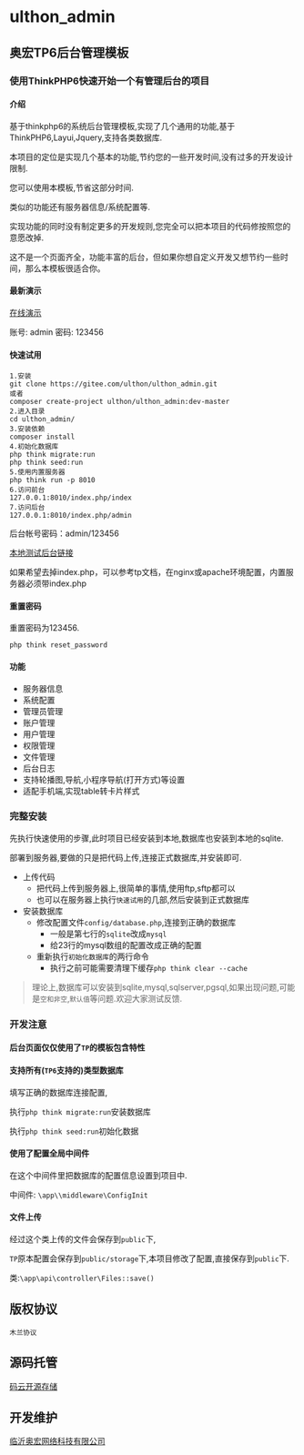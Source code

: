 
# ulthon_admin

## 奥宏TP6后台管理模板


### 使用ThinkPHP6快速开始一个有管理后台的项目

#### 介绍

基于thinkphp6的系统后台管理模板,实现了几个通用的功能,基于ThinkPHP6,Layui,Jquery,支持各类数据库.

本项目的定位是实现几个基本的功能,节约您的一些开发时间,没有过多的开发设计限制.

您可以使用本模板,节省这部分时间.

类似的功能还有服务器信息/系统配置等.

实现功能的同时没有制定更多的开发规则,您完全可以把本项目的代码修按照您的意愿改掉.

这不是一个页面齐全，功能丰富的后台，但如果你想自定义开发又想节约一些时间，那么本模板很适合你。

#### 最新演示

[在线演示](http://ulthon-admin.ulthon.com/admin)

账号: admin 密码: 123456


#### 快速试用


    1.安装
    git clone https://gitee.com/ulthon/ulthon_admin.git
    或者
    composer create-project ulthon/ulthon_admin:dev-master
    2.进入目录
    cd ulthon_admin/
    3.安装依赖
    composer install
    4.初始化数据库
    php think migrate:run
    php think seed:run
    5.使用内置服务器
    php think run -p 8010
    6.访问前台
    127.0.0.1:8010/index.php/index
    7.访问后台
    127.0.0.1:8010/index.php/admin

后台帐号密码：admin/123456

[本地测试后台链接](/index.php/admin)

如果希望去掉index.php，可以参考tp文档，在nginx或apache环境配置，内置服务器必须带index.php


#### 重置密码

重置密码为123456.

```
php think reset_password
```

#### 功能

- 服务器信息
- 系统配置
- 管理员管理
- 账户管理
- 用户管理
- 权限管理
- 文件管理
- 后台日志
- 支持轮播图,导航,小程序导航(打开方式)等设置
- 适配手机端,实现table转卡片样式


### 完整安装

先执行快速使用的步骤,此时项目已经安装到本地,数据库也安装到本地的sqlite.

部署到服务器,要做的只是把代码上传,连接正式数据库,并安装即可.

- 上传代码
    - 把代码上传到服务器上,很简单的事情,使用ftp,sftp都可以
    - 也可以在服务器上执行`快速试用`的几部,然后安装到正式数据库
- 安装数据库
    - 修改配置文件`config/database.php`,连接到正确的数据库
        - 一般是第七行的`sqlite`改成`mysql`
        - 给23行的mysql数组的配置改成正确的配置
    - 重新执行`初始化数据库`的两行命令
        - 执行之前可能需要清理下缓存`php think clear --cache`

> 理论上,数据库可以安装到sqlite,mysql,sqlserver,pgsql,如果出现问题,可能是`空和非空`,`默认值`等问题.欢迎大家测试反馈.


### 开发注意

#### 后台页面仅仅使用了`TP`的模板包含特性


#### 支持所有(`TP6`支持的)类型数据库

填写正确的数据库连接配置,

执行`php think migrate:run`安装数据库

执行`php think seed:run`初始化数据

#### 使用了配置全局中间件


在这个中间件里把数据库的配置信息设置到项目中.

中间件: `\app\\middleware\ConfigInit`

#### 文件上传

经过这个类上传的文件会保存到`public`下,

`TP`原本配置会保存到`public/storage`下,本项目修改了配置,直接保存到`public`下.

类:`\app\api\controller\Files::save()`

## 版权协议

`木兰协议`

## 源码托管

[码云开源存储](https://gitee.com/ulthon/ulthon_admin)

## 开发维护

[临沂奥宏网络科技有限公司](http://ulthon.com)